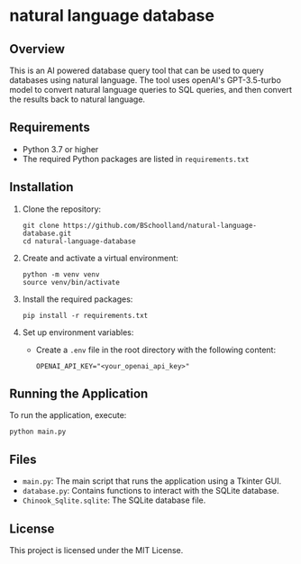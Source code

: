 # natural language database

## Overview
This is an AI powered database query tool that can be used to query databases using natural language. The tool uses openAI's GPT-3.5-turbo model to convert natural language queries to SQL queries, and then convert the results back to natural language. 

## Requirements
- Python 3.7 or higher
- The required Python packages are listed in `requirements.txt`

## Installation
1. Clone the repository:
   ```
   git clone https://github.com/BSchoolland/natural-language-database.git
   cd natural-language-database
   ```

2. Create and activate a virtual environment:
   ```
   python -m venv venv
   source venv/bin/activate
   ```

3. Install the required packages:
   ```
   pip install -r requirements.txt
   ```

4. Set up environment variables:
   - Create a `.env` file in the root directory with the following content:
     ```
     OPENAI_API_KEY="<your_openai_api_key>"
     ```

## Running the Application
To run the application, execute:
```
python main.py
```

## Files
- `main.py`: The main script that runs the application using a Tkinter GUI.
- `database.py`: Contains functions to interact with the SQLite database.
- `Chinook_Sqlite.sqlite`: The SQLite database file.

## License
This project is licensed under the MIT License. 
